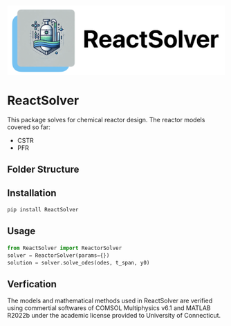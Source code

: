 ![ReactSolver Logo](https://github.com/AlirezaMiraliakbar/ReactSolver/blob/main/docs/acc/logo.png)

# ReactSolver

This package solves for chemical reactor design. The reactor models covered so far:
- CSTR
- PFR

## Folder Structure

## Installation
```bash
pip install ReactSolver
```

## Usage
```python
from ReactSolver import ReactorSolver
solver = ReactorSolver(params={})
solution = solver.solve_odes(odes, t_span, y0)
```
## Verfication

The models and mathematical methods used in ReactSolver are verified using commertial softwares of COMSOL Multiphysics v6.1 and MATLAB R2022b under the academic license provided to University of Connecticut.
